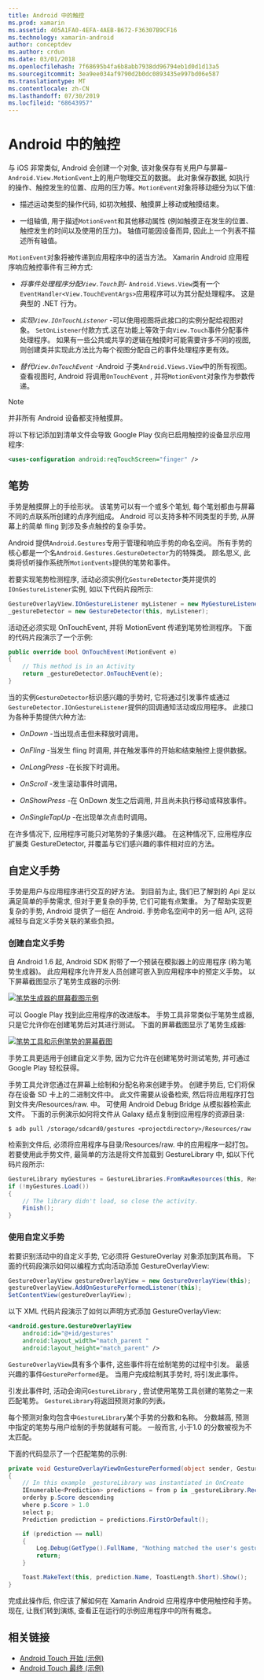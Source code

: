 ```yaml
---
title: Android 中的触控
ms.prod: xamarin
ms.assetid: 405A1FA0-4EFA-4AEB-B672-F36307B9CF16
ms.technology: xamarin-android
author: conceptdev
ms.author: crdun
ms.date: 03/01/2018
ms.openlocfilehash: 7f68695b4fa6b8abb7938dd96794eb1d0d1d13a5
ms.sourcegitcommit: 3ea9ee034af9790d2b0dc0893435e997bd06e587
ms.translationtype: MT
ms.contentlocale: zh-CN
ms.lasthandoff: 07/30/2019
ms.locfileid: "68643957"
---
```

# <a name="touch-in-android"></a>Android 中的触控

与 iOS 非常类似, Android 会创建一个对象, 该对象保存有关用户与屏幕&ndash; `Android.View.MotionEvent`上的用户物理交互的数据。 此对象保存数据, 如执行的操作、触控发生的位置、应用的压力等。`MotionEvent`对象将移动细分为以下值:

-  描述运动类型的操作代码, 如初次触摸、触摸屏上移动或触摸结束。

-  一组轴值, 用于描述`MotionEvent`和其他移动属性 (例如触摸正在发生的位置、触控发生的时间以及使用的压力)。
   轴值可能因设备而异, 因此上一个列表不描述所有轴值。


`MotionEvent`对象将被传递到应用程序中的适当方法。 Xamarin Android 应用程序响应触控事件有三种方式:

-  *将事件处理程序分配`View.Touch`到*- `Android.Views.View`类有一个`EventHandler<View.TouchEventArgs>`应用程序可以为其分配处理程序。 这是典型的 .NET 行为。

-  *实现`View.IOnTouchListener`*  -可以使用视图将此接口的实例分配给视图对象。 `SetOnListener`付款方式.这在功能上等效于向`View.Touch`事件分配事件处理程序。 如果有一些公共或共享的逻辑在触摸时可能需要许多不同的视图, 则创建类并实现此方法比为每个视图分配自己的事件处理程序更有效。

-  *替代`View.OnTouchEvent`*  -Android 子类`Android.Views.View`中的所有视图。 查看视图时, Android 将调用`OnTouchEvent` , 并将`MotionEvent`对象作为参数传递。


> [!NOTE]
> 并非所有 Android 设备都支持触摸屏。 

将以下标记添加到清单文件会导致 Google Play 仅向已启用触控的设备显示应用程序:

```xml
<uses-configuration android:reqTouchScreen="finger" />
```

## <a name="gestures"></a>笔势

手势是触摸屏上的手绘形状。 该笔势可以有一个或多个笔划, 每个笔划都由与屏幕不同的点联系所创建的点序列组成。 Android 可以支持多种不同类型的手势, 从屏幕上的简单 fling 到涉及多点触控的复杂手势。

Android 提供`Android.Gestures`专用于管理和响应手势的命名空间。 所有手势的核心都是一个名`Android.Gestures.GestureDetector`为的特殊类。 顾名思义, 此类将侦听操作系统所`MotionEvents`提供的笔势和事件。

若要实现笔势检测程序, 活动必须实例化`GestureDetector`类并提供的`IOnGestureListener`实例, 如以下代码片段所示:

```csharp
GestureOverlayView.IOnGestureListener myListener = new MyGestureListener();
_gestureDetector = new GestureDetector(this, myListener);
```

活动还必须实现 OnTouchEvent, 并将 MotionEvent 传递到笔势检测程序。 下面的代码片段演示了一个示例:

```csharp
public override bool OnTouchEvent(MotionEvent e)
{
    // This method is in an Activity
    return _gestureDetector.OnTouchEvent(e);
}
```

当的实例`GestureDetector`标识感兴趣的手势时, 它将通过引发事件或通过`GestureDetector.IOnGestureListener`提供的回调通知活动或应用程序。
此接口为各种手势提供六种方法:

-  *OnDown* -当出现点击但未释放时调用。

-  *OnFling* -当发生 fling 时调用, 并在触发事件的开始和结束触控上提供数据。

-  *OnLongPress* -在长按下时调用。

-  *OnScroll* -发生滚动事件时调用。

-  *OnShowPress* -在 OnDown 发生之后调用, 并且尚未执行移动或释放事件。

-  *OnSingleTapUp* -在出现单次点击时调用。


在许多情况下, 应用程序可能只对笔势的子集感兴趣。 在这种情况下, 应用程序应扩展类 GestureDetector, 并覆盖与它们感兴趣的事件相对应的方法。

## <a name="custom-gestures"></a>自定义手势

手势是用户与应用程序进行交互的好方法。 到目前为止, 我们已了解到的 Api 足以满足简单的手势需求, 但对于更复杂的手势, 它们可能有点繁重。 为了帮助实现更复杂的手势, Android 提供了一组在 Android. 手势命名空间中的另一组 API, 这将减轻与自定义手势关联的某些负担。

### <a name="creating-custom-gestures"></a>创建自定义手势

自 Android 1.6 起, Android SDK 附带了一个预装在模拟器上的应用程序 (称为笔势生成器)。 此应用程序允许开发人员创建可嵌入到应用程序中的预定义手势。 以下屏幕截图显示了笔势生成器的示例:

[![笔势生成器的屏幕截图示例](touch-in-android-images/image11.png)](touch-in-android-images/image11.png#lightbox)

可以 Google Play 找到此应用程序的改进版本。 手势工具非常类似于笔势生成器, 只是它允许你在创建笔势后对其进行测试。 下面的屏幕截图显示了笔势生成器:

[![笔势工具和示例笔势的屏幕截图](touch-in-android-images/image12.png)](touch-in-android-images/image12.png#lightbox)

手势工具更适用于创建自定义手势, 因为它允许在创建笔势时测试笔势, 并可通过 Google Play 轻松获得。

手势工具允许您通过在屏幕上绘制和分配名称来创建手势。 创建手势后, 它们将保存在设备 SD 卡上的二进制文件中。 此文件需要从设备检索, 然后将应用程序打包到文件夹/Resources/raw. 中。 可使用 Android Debug Bridge 从模拟器检索此文件。 下面的示例演示如何将文件从 Galaxy 结点复制到应用程序的资源目录:

```shell
$ adb pull /storage/sdcard0/gestures <projectdirectory>/Resources/raw
```

检索到文件后, 必须将应用程序与目录/Resources/raw. 中的应用程序一起打包。 若要使用此手势文件, 最简单的方法是将文件加载到 GestureLibrary 中, 如以下代码片段所示:

```csharp
GestureLibrary myGestures = GestureLibraries.FromRawResources(this, Resource.Raw.gestures);
if (!myGestures.Load())
{
    // The library didn't load, so close the activity.
    Finish();
}
```

### <a name="using-custom-gestures"></a>使用自定义手势

若要识别活动中的自定义手势, 它必须将 GestureOverlay 对象添加到其布局。 下面的代码段演示如何以编程方式向活动添加 GestureOverlayView:

```csharp
GestureOverlayView gestureOverlayView = new GestureOverlayView(this);
gestureOverlayView.AddOnGesturePerformedListener(this);
SetContentView(gestureOverlayView);
```

以下 XML 代码片段演示了如何以声明方式添加 GestureOverlayView:

```xml
<android.gesture.GestureOverlayView
    android:id="@+id/gestures"
    android:layout_width="match_parent "
    android:layout_height="match_parent" />
```

`GestureOverlayView`具有多个事件, 这些事件将在绘制笔势的过程中引发。 最感兴趣的事件`GesturePerformed`是。 当用户完成绘制其手势时, 将引发此事件。

引发此事件时, 活动会询问`GestureLibrary` , 尝试使用笔势工具创建的笔势之一来匹配笔势。 `GestureLibrary`将返回预测对象的列表。

每个预测对象均包含中`GestureLibrary`某个手势的分数和名称。 分数越高, 预测中指定的笔势与用户绘制的手势就越有可能。
一般而言, 小于1.0 的分数被视为不太匹配。

下面的代码显示了一个匹配笔势的示例:

```csharp
private void GestureOverlayViewOnGesturePerformed(object sender, GestureOverlayView.GesturePerformedEventArgs gesturePerformedEventArgs)
{
    // In this example _gestureLibrary was instantiated in OnCreate
    IEnumerable<Prediction> predictions = from p in _gestureLibrary.Recognize(gesturePerformedEventArgs.Gesture)
    orderby p.Score descending
    where p.Score > 1.0
    select p;
    Prediction prediction = predictions.FirstOrDefault();

    if (prediction == null)
    {
        Log.Debug(GetType().FullName, "Nothing matched the user's gesture.");
        return;
    }

    Toast.MakeText(this, prediction.Name, ToastLength.Short).Show();
}
```

完成此操作后, 你应该了解如何在 Xamarin Android 应用程序中使用触控和手势。 现在, 让我们转到演练, 查看正在运行的示例应用程序中的所有概念。



## <a name="related-links"></a>相关链接

- [Android Touch 开始 (示例)](https://docs.microsoft.com/samples/xamarin/monodroid-samples/applicationfundamentals-touch-start)
- [Android Touch 最终 (示例)](https://docs.microsoft.com/samples/xamarin/monodroid-samples/applicationfundamentals-touch-final)
